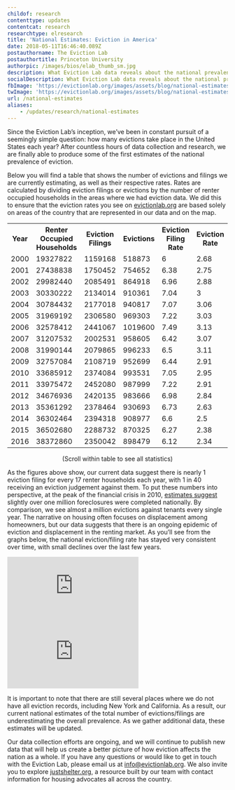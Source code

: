 ```yaml
---
childof: research
contenttype: updates
contentcat: research
researchtype: elresearch
title: 'National Estimates: Eviction in America'
date: 2018-05-11T16:46:40.089Z
postauthorname: The Eviction Lab
postauthortitle: Princeton University
authorpic: /images/bios/elab_thumb_sm.jpg
description: What Eviction Lab data reveals about the national prevalence of evictions.
socialDescription: What Eviction Lab data reveals about the national prevalence of evictions.  
fbImage: 'https://evictionlab.org/images/assets/blog/national-estimates-fb.jpg'
twImage: 'https://evictionlab.org/images/assets/blog/national-estimates-twitter.jpg'
url: /national-estimates
aliases:
    - /updates/research/national-estimates
---
```


Since the Eviction Lab’s inception, we’ve been in constant pursuit of a seemingly simple question: how many evictions take place in the United States each year? After countless hours of data collection and research, we are finally able to produce some of the first estimates of the national prevalence of eviction. 
 
Below you will find a table that shows the number of evictions and filings we are currently estimating, as well as their respective rates. Rates are calculated by dividing eviction filings or evictions by the number of renter occupied households in the areas where we had eviction data. We did this to ensure that the eviction rates you see on <a href="/">evictionlab.org</a> are based solely on areas of the country that are represented in our data and on the map.

<div id="natl-blog">
<div class="natl-blog-table">
<table class="page-stats table-responsive natl-est">
 <tr>
  <th>Year</th>
  <th>Renter Occupied Households</th>
  <th>Eviction Filings</th>
  <th>Evictions</th>
  <th>Eviction Filing Rate</th>
  <th>Eviction Rate</th>
 </tr>
 <tr>
  <td>2000</td>
  <td>19327822</td>
  <td>1159168</td>
  <td>518873</td>
  <td>6</td>
  <td>2.68</td>
 </tr>
 <tr>
  <td>2001</td>
  <td>27438838</td>
  <td>1750452</td>
  <td>754652</td>
  <td>6.38</td>
  <td>2.75</td>
 </tr>
 <tr>
  <td >2002</td>
  <td>29982440</td>
  <td>2085491</td>
  <td>864918</td>
  <td>6.96</td>
  <td>2.88</td>
 </tr>
 <tr>
  <td>2003</td>
  <td>30330222</td>
  <td>2134014</td>
  <td>910361</td>
  <td>7.04</td>
  <td>3</td>
 </tr>
 <tr>
  <td>2004</td>
  <td>30784432</td>
  <td>2177018</td>
  <td>940817</td>
  <td>7.07</td>
  <td>3.06</td>
 </tr>
 <tr>
  <td>2005</td>
  <td>31969192</td>
  <td>2306580</td>
  <td>969303</td>
  <td>7.22</td>
  <td>3.03</td>
 </tr>
 <tr>
  <td>2006</td>
  <td>32578412</td>
  <td>2441067</td>
  <td>1019600</td>
  <td>7.49</td>
  <td>3.13</td>
 </tr>
 <tr>
  <td>2007</td>
  <td>31207532</td>
  <td>2002531</td>
  <td>958605</td>
  <td>6.42</td>
  <td>3.07</td>
 </tr>
 <tr>
  <td>2008</td>
  <td>31990144</td>
  <td>2079865</td>
  <td>996233</td>
  <td>6.5</td>
  <td>3.11</td>
 </tr>
 <tr>
  <td>2009</td>
  <td>32757084</td>
  <td>2108719</td>
  <td>952699</td>
  <td>6.44</td>
  <td>2.91</td>
 </tr>
 <tr >
  <td>2010</td>
  <td>33685912</td>
  <td>2374084</td>
  <td>993531</td>
  <td>7.05</td>
  <td>2.95</td>
 </tr>
 <tr>
  <td>2011</td>
  <td>33975472</td>
  <td>2452080</td>
  <td>987999</td>
  <td>7.22</td>
  <td>2.91</td>
 </tr>
 <tr>
  <td>2012</td>
  <td>34676936</td>
  <td>2420135</td>
  <td>983666</td>
  <td>6.98</td>
  <td>2.84</td>
 </tr>
 <tr>
  <td>2013</td>
  <td>35361292</td>
  <td>2378464</td>
  <td>930693</td>
  <td>6.73</td>
  <td>2.63</td>
 </tr>
 <tr>
  <td>2014</td>
  <td>36302464</td>
  <td>2394318</td>
  <td>908977</td>
  <td>6.6</td>
  <td>2.5</td>
 </tr>
 <tr>
  <td>2015</td>
  <td>36502680</td>
  <td>2288732</td>
  <td>870325</td>
  <td>6.27</td>
  <td>2.38</td>
 </tr>
 <tr>
  <td>2016</td>
  <td>38372860</td>
  <td>2350042</td>
  <td>898479</td>
  <td>6.12</td>
  <td>2.34</td>
 </tr>
</table>
<p class="ital" style="text-align: center">(Scroll within table to see all statistics)</p>
</div>

As the figures above show, our current data suggest there is nearly 1 eviction filing for every 17 renter households each year, with 1 in 40 receiving an eviction judgement against them. To put these numbers into perspective, at the peak of the financial crisis in 2010, <a href="https://www.corelogic.com/research/foreclosure-report/national-foreclosure-report-10-year.pdf" target="_blank">estimates suggest</a> slightly over one million foreclosures were completed nationally. By comparison, we see almost a million evictions against tenants every single year. The narrative on housing often focuses on displacement among homeowners, but our data suggests that there is an ongoing epidemic of eviction and displacement in the renting market. As you’ll see from the graphs below, the national eviction/filing rate has stayed very consistent over time, with small declines over the last few years.

<div class="graph-wrapper natl-graph1">
  <div class="embed-responsive embed-responsive-4by3 table-responsive">
    <iframe class="embed-responsive-item" src="https://evictionlab.org/tool/#/graph?items=nationwide%7Ce%2Bnationwide%7Cef" frameborder="0"></iframe>
  </div>
</div>
<div class="graph-wrapper">
  <div class="embed-responsive embed-responsive-4by3 table-responsive">
    <iframe class="embed-responsive-item" src="https://evictionlab.org/tool/#/graph?items=nationwide%7Cer%2Bnationwide%7Cefr" frameborder="0"></iframe>
  </div>
</div>

It is important to note that there are still several places where we do not have all eviction records, including New York and California. As a result, our current national estimates of the total number of evictions/filings are underestimating the overall prevalence. As we gather additional data, these estimates will be updated.

Our data collection efforts are ongoing, and we will continue to publish new data that will help us create a better picture of how eviction affects the nation as a whole. If you have any questions or would like to get in touch with the Eviction Lab, please email us at <a href="mailto:info@evictionlab.org">info@evictionlab.org</a>. We also invite you to explore <a href="https://justshelter.org" target="_blank">justshelter.org</a>, a resource built by our team with contact information for housing advocates all across the country.

</div>
